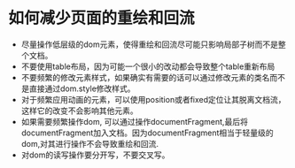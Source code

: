 # 如何减少页面的重绘和回流

- 尽量操作低层级的dom元素，使得重绘和回流尽可能只影响局部子树而不是整个文档。
- 不要使用table布局，因为可能一个很小的改动都会导致整个table重新布局
- 不要频繁的修改元素样式，如果确实有需要的话可以通过修改元素的类名而不是直接通过dom.style修改样式。
- 对于频繁应用动画的元素，可以使用position或者fixed定位让其脱离文档流，这样它的改变不会影响其他元素。
- 如果需要频繁操作dom, 可以通过操作documentFragment,最后将documentFragment加入文档。因为documentFragment相当于轻量级的dom,对其进行操作不会导致重绘和回流.
- 对dom的读写操作要分开写，不要交叉写。



